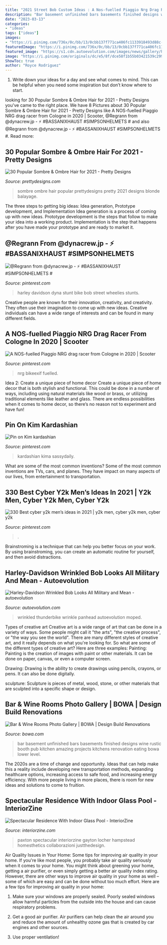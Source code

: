 ```yaml
---
title: "2021 Street Bob Custom Ideas : A Nos-fuelled Piaggio Nrg Drag Racer From Cologne In 2020"
description: "Bar basement unfinished bars basements finished designs wine rustic booth pub kitchen amazing projects kitchens renovation eating bowa lower level"
date: "2023-03-13"
categories:
- "ideas"
tags: ["ideas"]
images:
- "https://i.pinimg.com/736x/0c/bb/13/0cbb137f771ca406fc1133918493d88c--lowrider-stunts.jpg"
featuredImage: "https://i.pinimg.com/736x/0c/bb/13/0cbb137f771ca406fc1133918493d88c--lowrider-stunts.jpg"
featured_image: "https://s1.cdn.autoevolution.com/images/news/gallery/harley-davidson-wrinkled-bob-looks-all-military-and-mean_5.jpg"
image: "https://i.pinimg.com/originals/dc/e5/8f/dce58f1b55b03421539c2997774a574c.jpg"
ShowToc: true
author: "Royce Rodriguez"
---
```



1. Write down your ideas for a day and see what comes to mind. This can be helpful when you need some inspiration but don’t know where to start.

	

		
looking for 30 Popular Sombre &amp; Ombre Hair for 2021 - Pretty Designs you've came to the right place. We have 8 Pictures about 30 Popular Sombre &amp; Ombre Hair for 2021 - Pretty Designs like A NOS-fuelled Piaggio NRG drag racer from Cologne in 2020 | Scooter, @Regrann from @dynacrew.jp - ⚡️ #BASSANIXHAUST #SIMPSONHELMETS # and also @Regrann from @dynacrew.jp - ⚡️ #BASSANIXHAUST #SIMPSONHELMETS #. Read more:
		
    
## 30 Popular Sombre &amp; Ombre Hair For 2021 - Pretty Designs

<img loading=lazy src="http://www.prettydesigns.com/wp-content/uploads/2017/12/30-popular-sombre-ombre-hair-for-2018-4.jpg" onerror="this.onerror=null;this.src='https://tse4.mm.bing.net/th?id=OIP.lgBNO43WnnA3L2JxUrHfVgHaHa&amp;pid=15.1';" alt="30 Popular Sombre &amp; Ombre Hair for 2021 - Pretty Designs">

_Source: prettydesigns.com_

>sombre ombre hair popular prettydesigns pretty 2021 designs blonde balayage. 

	

The three steps to getting big ideas: Idea generation, Prototype development, and Implementation
Idea generation is a process of coming up with new ideas. Prototype development is the steps that follow to make your idea into a working product. Implementation is the step that happens after you have made your prototype and are ready to market it.

    
## @Regrann From @dynacrew.jp - ⚡️ #BASSANIXHAUST #SIMPSONHELMETS #

<img loading=lazy src="https://i.pinimg.com/736x/0c/bb/13/0cbb137f771ca406fc1133918493d88c--lowrider-stunts.jpg" onerror="this.onerror=null;this.src='https://tse2.mm.bing.net/th?id=OIP.vHXbXIX697qlmhwRh8-UsAHaHa&amp;pid=15.1';" alt="@Regrann from @dynacrew.jp - ⚡️ #BASSANIXHAUST #SIMPSONHELMETS #">

_Source: pinterest.com_

>harley davidson dyna stunt bike bob street wheelies stunts. 

	

Creative people are known for their innovation, creativity, and creativity. They often use their imagination to come up with new ideas. Creative individuals can have a wide range of interests and can be found in many different fields.

    
## A NOS-fuelled Piaggio NRG Drag Racer From Cologne In 2020 | Scooter

<img loading=lazy src="https://i.pinimg.com/736x/01/cd/ca/01cdca48581784ad94966ce68e776ac5.jpg" onerror="this.onerror=null;this.src='https://tse4.mm.bing.net/th?id=OIP.KRCeA9wv5wMpJakdtEIJ9gHaE8&amp;pid=15.1';" alt="A NOS-fuelled Piaggio NRG drag racer from Cologne in 2020 | Scooter">

_Source: pinterest.com_

>nrg bikeexif fuelled. 

	

Idea 2: Create a unique piece of home decor
Create a unique piece of home decor that is both stylish and functional. This could be done in a number of ways, including using natural materials like wood or brass, or utilizing traditional elements like leather and glass. There are endless possibilities when it comes to home decor, so there’s no reason not to experiment and have fun!

    
## Pin On Kim Kardashian

<img loading=lazy src="https://i.pinimg.com/originals/dc/e5/8f/dce58f1b55b03421539c2997774a574c.jpg" onerror="this.onerror=null;this.src='https://tse4.mm.bing.net/th?id=OIP.lY08j1oxeG908fPH_O7LrQHaLH&amp;pid=15.1';" alt="Pin on Kim kardashian">

_Source: pinterest.com_

>kardashian kima sassydaily. 

	

What are some of the most common inventions?
Some of the most common inventions are TVs, cars, and planes. They have impact on many aspects of our lives, from entertainment to transportation.

    
## 330 Best Cyber Y2k Men’s Ideas In 2021 | Y2k Men, Cyber Y2k Men, Cyber Y2k

<img loading=lazy src="https://i.pinimg.com/474x/aa/57/9f/aa579fd3b7cacf193a01b27119bb7c28.jpg" onerror="this.onerror=null;this.src='https://tse4.mm.bing.net/th?id=OIP.JCOmJWxH6IVn0LXbM_3wggAAAA&amp;pid=15.1';" alt="330 Best cyber y2k men’s ideas in 2021 | y2k men, cyber y2k men, cyber y2k">

_Source: pinterest.com_

>. 

	

Brainstroming is a technique that can help you better focus on your work. By using brainstroming, you can create an automatic routine for yourself, and then avoid distractions.

    
## Harley-Davidson Wrinkled Bob Looks All Military And Mean - Autoevolution

<img loading=lazy src="https://s1.cdn.autoevolution.com/images/news/gallery/harley-davidson-wrinkled-bob-looks-all-military-and-mean_5.jpg" onerror="this.onerror=null;this.src='https://tse1.mm.bing.net/th?id=OIP.CTvBsGDWi4rL2HjCaMk0vwHaE8&amp;pid=15.1';" alt="Harley-Davidson Wrinkled Bob Looks All Military and Mean - autoevolution">

_Source: autoevolution.com_

>wrinkled thunderbike wrinkle panhead autoevolution moped. 

	

Types of creative art
Creative art is a wide range of art that can be done in a variety of ways. Some people might call it "the arts", "the creative process", or "the way you see the world". There are many different styles of creative art, and it really depends on what you're looking for. So what are some of the different types of creative art? Here are three examples: 
Painting: Painting is the creation of images with paint or other materials. It can be done on paper, canvas, or even a computer screen.

Drawing: Drawing is the ability to create drawings using pencils, crayons, or pens. It can also be done digitally.

 sculpture: Sculpture is pieces of metal, wood, stone, or other materials that are sculpted into a specific shape or design.

    
## Bar &amp; Wine Rooms Photo Gallery | BOWA | Design Build Renovations

<img loading=lazy src="https://bowa.com/wp-content/uploads/2015/06/GRE-Potomac-MD-Renovation-Lower-Level-Bar.jpg" onerror="this.onerror=null;this.src='https://tse1.mm.bing.net/th?id=OIP.mN9M17GnsltZPKOxnEdcOAHaE9&amp;pid=15.1';" alt="Bar &amp; Wine Rooms Photo Gallery | BOWA | Design Build Renovations">

_Source: bowa.com_

>bar basement unfinished bars basements finished designs wine rustic booth pub kitchen amazing projects kitchens renovation eating bowa lower level. 

	

The 2020s are a time of change and opportunity. Ideas that can help make this a reality include developing new transportation methods, expanding healthcare options, increasing access to safe food, and increasing energy efficiency. With more people living in more places, there is room for new ideas and solutions to come to fruition.

    
## Spectacular Residence With Indoor Glass Pool - InteriorZine

<img loading=lazy src="https://www.interiorzine.com/wp-content/uploads/2012/02/residence-with-indoor-glass-pool.jpg" onerror="this.onerror=null;this.src='https://tse4.mm.bing.net/th?id=OIP.c_jLBugKBrSqel_IPIvVlAHaJE&amp;pid=15.1';" alt="Spectacular Residence With Indoor Glass Pool - InteriorZine">

_Source: interiorzine.com_

>paxton spectacular interiorzine gayton locher hampstead homesthetics collaborazioni justthedesign. 

	

Air Quality Issues in Your Home: Some tips for improving air quality in your home.
If you're like most people, you probably take air quality seriously when it comes to your home. You might think about greening your home, getting a air purifier, or even simply getting a better air quality index rating. However, there are other ways to improve air quality in your home as well – some of which are easy and can be done without too much effort. Here are a few tips for improving air quality in your home: 
1) Make sure your windows are properly sealed. Poorly sealed windows allow harmful particles from the outside into the house and can cause respiratory problems.

2) Get a good air purifier. Air purifiers can help clean the air around you and reduce the amount of unhealthy ozone gas that is created by car engines and other sources.

3) Use proper ventilation!


